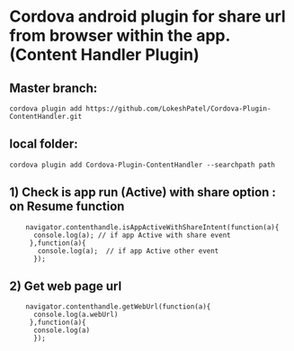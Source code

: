 # Cordova android plugin for share url from browser within the app.(Content Handler Plugin)
 
## Master branch:
 
 ```
cordova plugin add https://github.com/LokeshPatel/Cordova-Plugin-ContentHandler.git
 ```
## local folder:

 ``` 
cordova plugin add Cordova-Plugin-ContentHandler --searchpath path

```

## 1) Check is app run (Active) with share option : on Resume function

 ```
     navigator.contenthandle.isAppActiveWithShareIntent(function(a){
       console.log(a); // if app Active with share event
      },function(a){
        console.log(a);  // if app Active other event
       });
 ``` 


## 2) Get web page url

 ```
     navigator.contenthandle.getWebUrl(function(a){
       console.log(a.webUrl)
      },function(a){
       console.log(a)
       });
 ``` 


